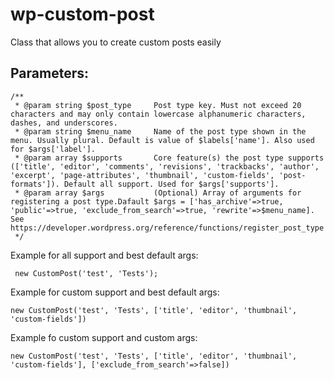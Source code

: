 # wp-custom-post
Class that allows you to create custom posts easily

## Parameters:
    
    /**
     * @param string $post_type     Post type key. Must not exceed 20 characters and may only contain lowercase alphanumeric characters, dashes, and underscores.
     * @param string $menu_name     Name of the post type shown in the menu. Usually plural. Default is value of $labels['name']. Also used for $args['label'].
     * @param array $supports       Core feature(s) the post type supports (['title', 'editor', 'comments', 'revisions', 'trackbacks', 'author', 'excerpt', 'page-attributes', 'thumbnail', 'custom-fields', 'post-formats']). Default all support. Used for $args['supports'].
     * @param array $args           (Optional) Array of arguments for registering a post type.Dafault $args = ['has_archive'=>true, 'public'=>true, 'exclude_from_search'=>true, 'rewrite'=>$menu_name]. See https://developer.wordpress.org/reference/functions/register_post_type
     */
     
Example for all support and best default args:
     
     new CustomPost('test', 'Tests');
     
Example for custom support and best default args:
 
    new CustomPost('test', 'Tests', ['title', 'editor', 'thumbnail', 'custom-fields'])
     
Example fo custom support and custom args:
    
    new CustomPost('test', 'Tests', ['title', 'editor', 'thumbnail', 'custom-fields'], ['exclude_from_search'=>false])
 
